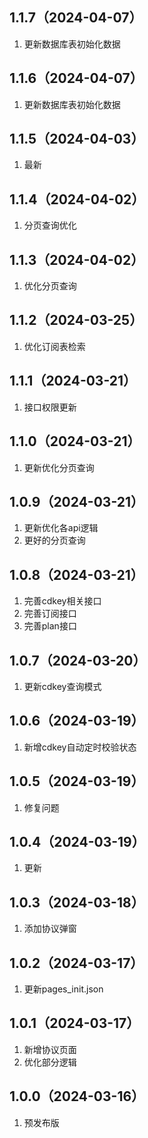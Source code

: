 ## 1.1.7（2024-04-07）
1. 更新数据库表初始化数据
## 1.1.6（2024-04-07）
1. 更新数据库表初始化数据
## 1.1.5（2024-04-03）
1. 最新
## 1.1.4（2024-04-02）
1. 分页查询优化
## 1.1.3（2024-04-02）
1. 优化分页查询
## 1.1.2（2024-03-25）
1. 优化订阅表检索
## 1.1.1（2024-03-21）
1. 接口权限更新
## 1.1.0（2024-03-21）
1. 更新优化分页查询
## 1.0.9（2024-03-21）
1. 更新优化各api逻辑
2. 更好的分页查询
## 1.0.8（2024-03-21）
1. 完善cdkey相关接口
2. 完善订阅接口
3. 完善plan接口
## 1.0.7（2024-03-20）
1. 更新cdkey查询模式
## 1.0.6（2024-03-19）
1. 新增cdkey自动定时校验状态
## 1.0.5（2024-03-19）
1. 修复问题
## 1.0.4（2024-03-19）
1. 更新
## 1.0.3（2024-03-18）
1. 添加协议弹窗
## 1.0.2（2024-03-17）
1. 更新pages_init.json
## 1.0.1（2024-03-17）
1. 新增协议页面
2. 优化部分逻辑
## 1.0.0（2024-03-16）
1. 预发布版

